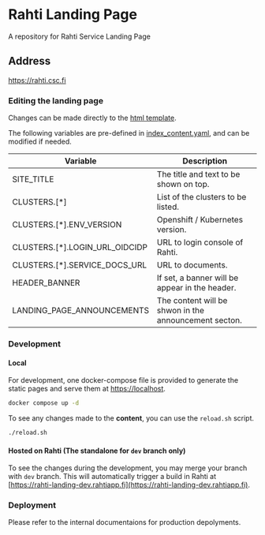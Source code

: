 # Rahti Landing Page
A repository for Rahti Service Landing Page

## Address
<a href="https://rahti.csc.fi/" target="_blank">https://rahti.csc.fi</a>

### Editing the landing page

Changes can be made directly to the [html template](/src/html/index.html.j2).

The following variables are pre-defined in [index_content.yaml](/src/html/index_content.yaml), and can be modified if needed.

| Variable                       | Description                                   |
|--------------------------------|-----------------------------------------------|
| SITE_TITLE                     | The title and text to be shown on top.        |
| CLUSTERS.[*]                   | List of the clusters to be listed.            |
| CLUSTERS.[*].ENV_VERSION       | Openshift / Kubernetes version.               |
| CLUSTERS.[*].LOGIN_URL_OIDCIDP | URL to login console of Rahti.                |
| CLUSTERS.[*].SERVICE_DOCS_URL  | URL to documents.                             |
| HEADER_BANNER                  | If set, a banner will be appear in the header.|
| LANDING_PAGE_ANNOUNCEMENTS     | The content will be shwon in the announcement secton. |


### Development
#### Local
For development, one docker-compose file is provided to generate the static pages and serve them at [https://localhost](https://localhost).

```bash
docker compose up -d
```

To see any changes made to the **content**, you can use the `reload.sh` script.

```bash
./reload.sh
```

#### Hosted on Rahti (The standalone for `dev` branch only)

To see the changes during the development, you may merge your branch with `dev` branch. This will automatically trigger a build in Rahti at [https://rahti-landing-dev.rahtiapp.fi](https://rahti-landing-dev.rahtiapp.fi).


### Deployment

Please refer to the internal documentaions for production depolyments.
